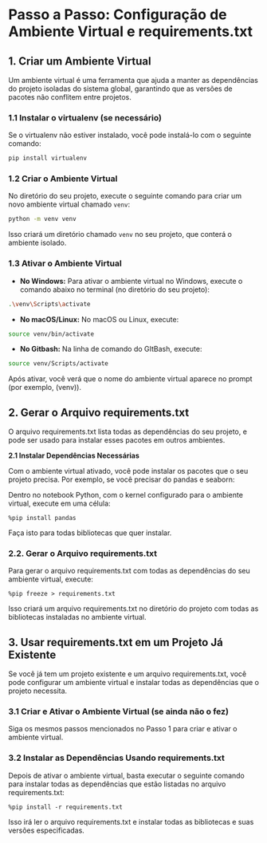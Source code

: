 # **Passo a Passo: Configuração de Ambiente Virtual e requirements.txt**


## **1. Criar um Ambiente Virtual**

Um ambiente virtual é uma ferramenta que ajuda a manter as dependências do projeto isoladas do sistema global, garantindo que as versões de pacotes não conflitem entre projetos.

### **1.1 Instalar o virtualenv (se necessário)**
Se o virtualenv não estiver instalado, você pode instalá-lo com o seguinte comando:

```bash
pip install virtualenv
```

### **1.2 Criar o Ambiente Virtual**

No diretório do seu projeto, execute o seguinte comando para criar um novo ambiente virtual chamado `venv`:

```bash
python -m venv venv
```

Isso criará um diretório chamado `venv` no seu projeto, que conterá o ambiente isolado.

### **1.3 Ativar o Ambiente Virtual**

- **No Windows:** Para ativar o ambiente virtual no Windows, execute o comando abaixo no terminal (no diretório do seu projeto):

```bash
.\venv\Scripts\activate
```

- **No macOS/Linux:** No macOS ou Linux, execute:

```bash
source venv/bin/activate
```

- **No Gitbash:** Na linha de comando do GItBash, execute:

```bash
source venv/Scripts/activate
```

Após ativar, você verá que o nome do ambiente virtual aparece no prompt (por exemplo, (venv)).

## **2. Gerar o Arquivo requirements.txt**

O arquivo requirements.txt lista todas as dependências do seu projeto, e pode ser usado para instalar esses pacotes em outros ambientes.

**2.1 Instalar Dependências Necessárias**

Com o ambiente virtual ativado, você pode instalar os pacotes que o seu projeto precisa. Por exemplo, se você precisar do pandas e seaborn:

Dentro no notebook Python, com o kernel configurado para o ambiente virtual, execute em uma célula:

```ipynb
%pip install pandas
```

Faça isto para todas bibliotecas que quer instalar.


### **2.2. Gerar o Arquivo requirements.txt**

Para gerar o arquivo requirements.txt com todas as dependências do seu ambiente virtual, execute:

```ipynb
%pip freeze > requirements.txt
```

Isso criará um arquivo requirements.txt no diretório do projeto com todas as bibliotecas instaladas no ambiente virtual.


## **3. Usar requirements.txt em um Projeto Já Existente**

Se você já tem um projeto existente e um arquivo requirements.txt, você pode configurar um ambiente virtual e instalar todas as dependências que o projeto necessita.

### **3.1 Criar e Ativar o Ambiente Virtual (se ainda não o fez)**

Siga os mesmos passos mencionados no Passo 1 para criar e ativar o ambiente virtual.

### **3.2 Instalar as Dependências Usando requirements.txt**

Depois de ativar o ambiente virtual, basta executar o seguinte comando para instalar todas as dependências que estão listadas no arquivo requirements.txt:


```ipynb
%pip install -r requirements.txt
```

Isso irá ler o arquivo requirements.txt e instalar todas as bibliotecas e suas versões especificadas.
